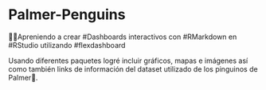 # Palmer-Penguins
👩‍💻Apreniendo a crear #Dashboards interactivos con #RMarkdown en #RStudio utilizando #flexdashboard

Usando diferentes paquetes logré incluir gráficos, mapas e imágenes así como también links de información del dataset utilizado de los pinguinos de Palmer🐧.


